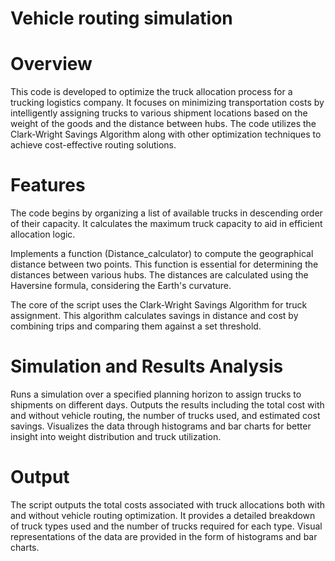 # Vehicle routing simulation 

# Overview
This code is developed to optimize the truck allocation process for a trucking logistics company. It focuses on minimizing transportation costs by intelligently assigning trucks to various shipment locations based on the weight of the goods and the distance between hubs. The code utilizes the Clark-Wright Savings Algorithm along with other optimization techniques to achieve cost-effective routing solutions.

# Features
The code begins by organizing a list of available trucks in descending order of their capacity. It calculates the maximum truck capacity to aid in efficient allocation logic.

Implements a function (Distance_calculator) to compute the geographical distance between two points. This function is essential for determining the distances between various hubs. The distances are calculated using the Haversine formula, considering the Earth's curvature.

The core of the script uses the Clark-Wright Savings Algorithm for truck assignment. This algorithm calculates savings in distance and cost by combining trips and comparing them against a set threshold.


# Simulation and Results Analysis
Runs a simulation over a specified planning horizon to assign trucks to shipments on different days.
Outputs the results including the total cost with and without vehicle routing, the number of trucks used, and estimated cost savings.
Visualizes the data through histograms and bar charts for better insight into weight distribution and truck utilization.

# Output
The script outputs the total costs associated with truck allocations both with and without vehicle routing optimization.
It provides a detailed breakdown of truck types used and the number of trucks required for each type.
Visual representations of the data are provided in the form of histograms and bar charts.
